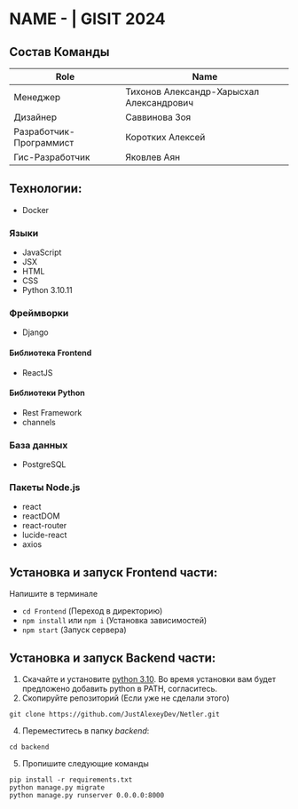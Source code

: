 # NAME -  | GISIT 2024

## Состав Команды
|Role           |Name                       |
|---------------|---------------------------|
|Менеджер       |Тихонов Александр-Харысхал Александрович|
|Дизайнер       |Саввинова Зоя|
|Разработчик- Программист| Коротких Алексей |
|Гис-Разработчик| Яковлев Аян  |

## Технологии:
- Docker
### Языки
- JavaScript
- JSX
- HTML
- CSS
- Python 3.10.11
### Фреймворки
- Django
#### Библиотека Frontend
- ReactJS
#### Библиотеки Python
- Rest Framework
- channels
### База данных
- PostgreSQL
### Пакеты Node.js
- react
- reactDOM
- react-router
- lucide-react
- axios
## Установка и запуск Frontend части:
Напишите в терминале
- `cd Frontend` (Переход в директорию)
- `npm install` или `npm i` (Установка зависимостей)
- `npm start` (Запуск сервера)
## Установка и запуск Backend части:
1. Скачайте и установите [python 3.10](https://www.python.org/downloads/release/python-31011/). Во время установки вам будет предложено добавить python в PATH, согласитесь.
2. Скопируйте репозиторий (Если уже не сделали этого)
```
git clone https://github.com/JustAlexeyDev/Netler.git
```
4. Переместитесь в папку *backend*:
```
cd backend
```
5. Пропишите следующие команды
```
pip install -r requirements.txt
python manage.py migrate
python manage.py runserver 0.0.0.0:8000
```
